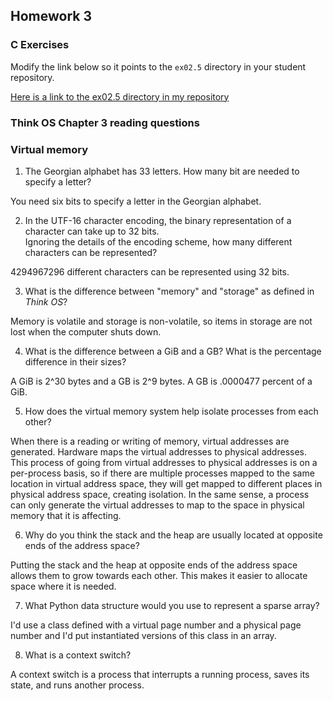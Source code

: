 ## Homework 3

### C Exercises

Modify the link below so it points to the `ex02.5` directory in your
student repository.

[Here is a link to the ex02.5 directory in my repository](https://github.com/bwerth/ExercisesInC/tree/master/exercises/ex02.5)

### Think OS Chapter 3 reading questions

### Virtual memory

1) The Georgian alphabet has 33 letters.  How many bit are needed to specify a letter?

You need six bits to specify a letter in the Georgian alphabet.

2) In the UTF-16 character encoding, the binary representation of a character can take up to 32 bits.  
Ignoring the details of the encoding scheme, how many different characters can be represented?

4294967296 different characters can  be represented using 32 bits.

3) What is the difference between "memory" and "storage" as defined in *Think OS*?

Memory is volatile and storage is non-volatile, so items in storage are not lost when the computer shuts down.

4) What is the difference between a GiB and a GB?  What is the percentage difference in their sizes?

A GiB is 2^30 bytes and a GB is 2^9 bytes. A GB is .0000477 percent of a GiB.

5) How does the virtual memory system help isolate processes from each other?

When there is a reading or writing of memory, virtual addresses are generated. Hardware maps the virtual addresses to physical addresses. This process of going from virtual addresses to physical addresses is on a per-process basis, so if there are multiple processes mapped to the same location in virtual address space, they will get mapped to different places in physical address space, creating isolation. In the same sense, a process can only generate the virtual addresses to map to the space in physical memory that it is affecting.

6) Why do you think the stack and the heap are usually located at opposite ends of the address space?

Putting the stack and the heap at opposite ends of the address space allows them to grow towards each other. This makes it easier to allocate space where it is needed.

7) What Python data structure would you use to represent a sparse array?

I'd use a class defined with a virtual page number and a physical page number and I'd put instantiated versions of this class in an array.

8) What is a context switch?

A context switch is a process that interrupts a running process, saves its state, and runs another process.